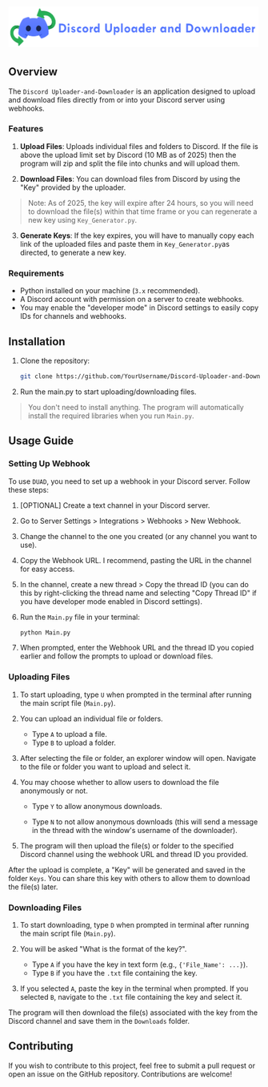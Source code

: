 # <img src="https://raw.githubusercontent.com/MT-276/Discord-Uploader-and-Downloader/refs/heads/main/Assets/Program-Logo.png" width="500" alt="DUAD Logo">

## Overview

The `Discord Uploader-and-Downloader` is an application designed to upload and download files directly from or into your Discord server using webhooks.

### Features

1. **Upload Files**: Uploads individual files and folders to Discord. If the file is above the upload limit set by Discord (10 MB as of 2025) then the program will zip and split the file into chunks and will upload them.  

2. **Download Files**: You can download files from Discord by using the "Key" provided by the uploader.

>Note: As of 2025, the key will expire after 24 hours, so you will need to download the file(s) within that time frame or you can regenerate a new key using `Key_Generator.py`.

3. **Generate Keys**: If the key expires, you will have to manually copy each link of the uploaded files and paste them in `Key_Generator.py`as directed, to generate a new key.

### Requirements

- Python installed on your machine (`3.x` recommended).
- A Discord account with permission on a server to create webhooks.
- You may enable the "developer mode" in Discord settings to easily copy IDs for channels and webhooks.

## Installation

1. Clone the repository:

   ```sh
   git clone https://github.com/YourUsername/Discord-Uploader-and-Downloader.git
   ```

2. Run the main.py to start uploading/downloading files.

> You don't need to install anything. The program will automatically install the required libraries when you run `Main.py`.

## Usage Guide

### Setting Up Webhook

To use `DUAD`, you need to set up a webhook in your Discord server. Follow these steps:

1. [OPTIONAL] Create a text channel in your Discord server.
2. Go to Server Settings > Integrations > Webhooks > New Webhook.
3. Change the channel to the one you created (or any channel you want to use).
4. Copy the Webhook URL. I recommend, pasting the URL in the channel for easy access.
5. In the channel, create a new thread > Copy the thread ID (you can do this by right-clicking the thread name and selecting "Copy Thread ID" if you have developer mode enabled in Discord settings).
6. Run the `Main.py` file in your terminal:

   ```sh
   python Main.py
   ```

7. When prompted, enter the Webhook URL and the thread ID you copied earlier and follow the prompts to upload or download files.

### Uploading Files

1. To start uploading, type `U` when prompted in the terminal after running the main script file (`Main.py`).

2. You can upload an individual file or folders.

    - Type `A` to upload a file.
    - Type `B` to upload a folder.

3. After selecting the file or folder, an explorer window will open. Navigate to the file or folder you want to upload and select it.

4. You may choose whether to allow users to download the file anonymously or not.
    - Type `Y` to allow anonymous downloads.

    - Type `N` to not allow anonymous downloads (this will send a message in the thread with the window's username of the downloader).

5. The program will then upload the file(s) or folder to the specified Discord channel using the webhook URL and thread ID you provided.

After the upload is complete, a "Key" will be generated and saved in the folder `Keys`. You can share this key with others to allow them to download the file(s) later.

### Downloading Files

1. To start downloading, type `D` when prompted in terminal after running the main script file (`Main.py`).

2. You will be asked "What is the format of the key?".
    - Type `A` if you have the key in text form (e.g., `{'File_Name': ...}`).
    - Type `B` if you have the `.txt` file containing the key.

3. If you selected `A`, paste the key in the terminal when prompted. If you selected `B`, navigate to the `.txt` file containing the key and select it.

The program will then download the file(s) associated with the key from the Discord channel and save them in the `Downloads` folder.

## Contributing

If you wish to contribute to this project, feel free to submit a pull request or open an issue on the GitHub repository. Contributions are welcome!

